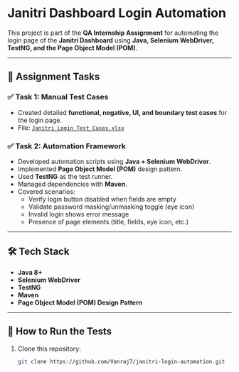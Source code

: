 # Janitri Dashboard Login Automation

This project is part of the **QA Internship Assignment** for automating the login page of the **Janitri Dashboard** using **Java, Selenium WebDriver, TestNG, and the Page Object Model (POM)**.

---

## 📌 Assignment Tasks

### ✅ Task 1: Manual Test Cases
- Created detailed **functional, negative, UI, and boundary test cases** for the login page.  
- File: [`Janitri_Login_Test_Cases.xlsx`](./Janitri_Login_Test_Cases.xlsx)  

### ✅ Task 2: Automation Framework
- Developed automation scripts using **Java + Selenium WebDriver**.  
- Implemented **Page Object Model (POM)** design pattern.  
- Used **TestNG** as the test runner.  
- Managed dependencies with **Maven**.  
- Covered scenarios:
  - Verify login button disabled when fields are empty  
  - Validate password masking/unmasking toggle (eye icon)  
  - Invalid login shows error message  
  - Presence of page elements (title, fields, eye icon, etc.)  

---

## 🛠 Tech Stack
- **Java 8+**
- **Selenium WebDriver**
- **TestNG**
- **Maven**
- **Page Object Model (POM) Design Pattern**

---

## 🚀 How to Run the Tests
1. Clone this repository:
   ```bash
   git clone https://github.com/Vanraj7/janitri-login-automation.git
